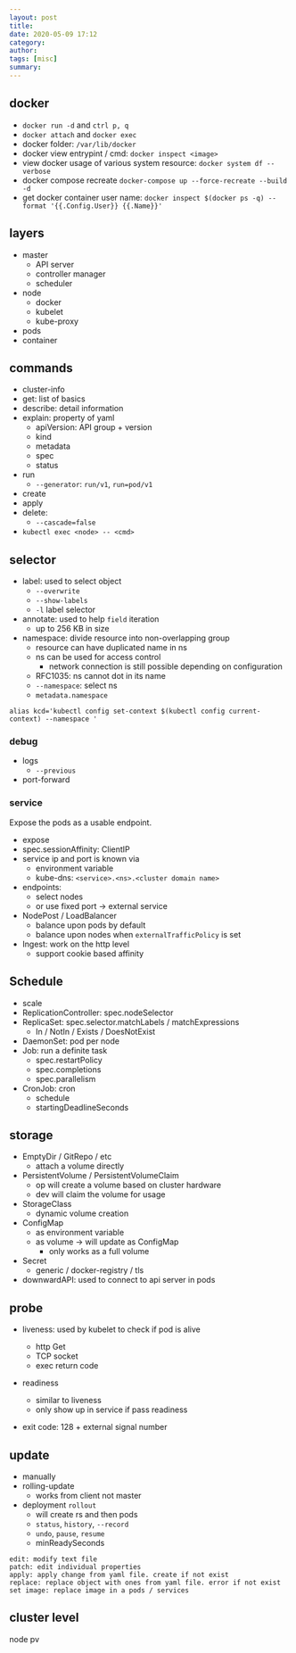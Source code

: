 ```yaml
---
layout: post
title: 
date: 2020-05-09 17:12
category: 
author: 
tags: [misc]
summary: 
---
```


## docker

* `docker run -d` and `ctrl p, q`
* `docker attach` and `docker exec`
* docker folder: `/var/lib/docker`
* docker view entrypint / cmd: `docker inspect <image>`
* view docker usage of various system resource: `docker system df --verbose`
* docker compose recreate `docker-compose up --force-recreate --build -d`
* get docker container user name: `docker inspect $(docker ps -q) --format '{{.Config.User}} {{.Name}}'`

## layers

* master
  * API server
  * controller manager
  * scheduler
* node
  * docker
  * kubelet
  * kube-proxy
* pods
* container

## commands

* cluster-info
* get: list of basics
* describe: detail information
* explain: property of yaml
  * apiVersion: API group + version
  * kind
  * metadata
  * spec
  * status
* run
  * `--generator`: `run/v1`, `run=pod/v1`
* create
* apply
* delete:
  * `--cascade=false`
* `kubectl exec <node> -- <cmd>`

## selector

* label: used to select object
  * `--overwrite`
  * `--show-labels`
  * `-l` label selector
* annotate: used to help `field` iteration
  * up to 256 KB in size
* namespace: divide resource into non-overlapping group
  * resource can have duplicated name in ns
  * ns can be used for access control
    * network connection is still possible depending on configuration
  * RFC1035: ns cannot dot in its name
  * `--namespace`: select ns
  * `metadata.namespace`

`alias kcd='kubectl config set-context $(kubectl config current-context) --namespace '`

### debug

* logs
  * `--previous`
* port-forward

### service

Expose the pods as a usable endpoint.

* expose
* spec.sessionAffinity: ClientIP
* service ip and port is known via
  * environment variable
  * kube-dns: `<service>.<ns>.<cluster domain name>`
* endpoints:
  * select nodes
  * or use fixed port -> external service
* NodePost / LoadBalancer
  * balance upon pods by default
  * balance upon nodes when `externalTrafficPolicy` is set
* Ingest: work on the http level
  * support cookie based affinity

## Schedule

* scale
* ReplicationController: spec.nodeSelector
* ReplicaSet: spec.selector.matchLabels / matchExpressions
  * In / NotIn / Exists / DoesNotExist
* DaemonSet: pod per node
* Job: run a definite task
  * spec.restartPolicy
  * spec.completions
  * spec.parallelism
* CronJob: cron
  * schedule
  * startingDeadlineSeconds

## storage

* EmptyDir / GitRepo / etc
  * attach a volume directly
* PersistentVolume / PersistentVolumeClaim
  * op will create a volume based on cluster hardware
  * dev will claim the volume for usage
* StorageClass
  * dynamic volume creation
* ConfigMap
  * as environment variable
  * as volume -> will update as ConfigMap
    * only works as a full volume
* Secret
  * generic / docker-registry / tls
* downwardAPI: used to connect to api server in pods

## probe

* liveness: used by kubelet to check if pod is alive
  * http Get
  * TCP socket
  * exec return code
* readiness
  * similar to liveness
  * only show up in service if pass readiness

* exit code: 128 + external signal number

## update

* manually
* rolling-update
  * works from client not master
* deployment `rollout`
  * will create rs and then pods
  * `status`, `history`, `--record`
  * `undo`, `pause`, `resume`
  * minReadySeconds

```
edit: modify text file
patch: edit individual properties
apply: apply change from yaml file. create if not exist
replace: replace object with ones from yaml file. error if not exist
set image: replace image in a pods / services
```

## cluster level

node
pv
